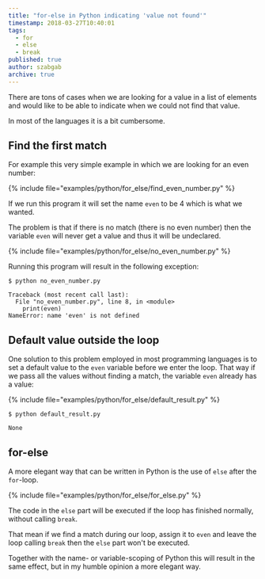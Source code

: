 ```yaml
---
title: "for-else in Python indicating 'value not found'"
timestamp: 2018-03-27T10:40:01
tags:
  - for
  - else
  - break
published: true
author: szabgab
archive: true
---
```



There are tons of cases when we are looking for a value in a list of elements and would like to
be able to indicate when we could not find that value.

In most of the languages it is a bit cumbersome.


## Find the first match

For example this very simple example in which we are looking for an even number:

{% include file="examples/python/for_else/find_even_number.py" %}

If we run this program it will set the name `even` to be 4 which is what we wanted.

The problem is that if there is no match (there is no even number) then the variable `even`
will never get a value and thus it will be undeclared.

{% include file="examples/python/for_else/no_even_number.py" %}

Running this program will result in the following exception:

```
$ python no_even_number.py

Traceback (most recent call last):
  File "no_even_number.py", line 8, in <module>
    print(even)
NameError: name 'even' is not defined
```

## Default value outside the loop

One solution to this problem employed in most programming languages is to
set a default value to the `even` variable before we enter the loop.
That way if we pass all the values without finding a match, the variable `even`
already has a value:

{% include file="examples/python/for_else/default_result.py" %}

```
$ python default_result.py

None
```


## for-else

A more elegant way that can be written in Python is the use of `else` after the `for`-loop.

{% include file="examples/python/for_else/for_else.py" %}

The code in the `else` part will be executed if the loop has finished normally, without calling `break`.

That mean if we find a match during our loop, assign it to `even` and leave the loop calling `break`
then the `else` part won't be executed.

Together with the name- or variable-scoping of Python this will result in the same effect, but in my humble opinion
a more elegant way.


